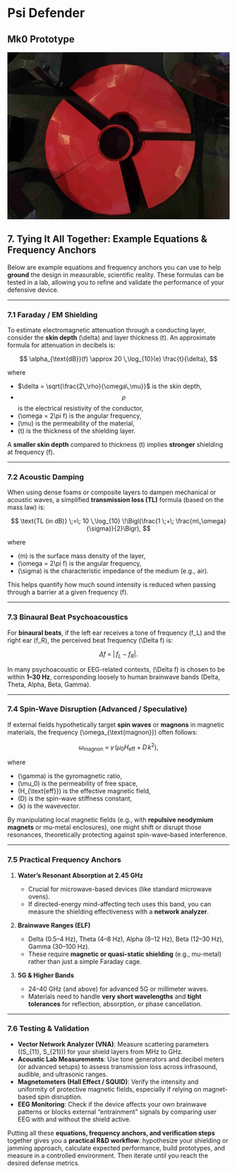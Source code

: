 # Psi Defender

## Mk0 Prototype
![banner_image](IMG_9328_resized.jpeg)

## 7. Tying It All Together: Example Equations & Frequency Anchors

Below are example equations and frequency anchors you can use to help **ground** the design in measurable, scientific reality. These formulas can be tested in a lab, allowing you to refine and validate the performance of your defensive device.

---

### 7.1 Faraday / EM Shielding

To estimate electromagnetic attenuation through a conducting layer, consider the **skin depth** \(\delta\) and layer thickness \(t\). An approximate formula for attenuation in decibels is:

$$
\alpha_{\text{dB}}(f) \approx 20 \,\log_{10}(e) \frac{t}{\delta},
$$

where

- $\delta = \sqrt{\frac{2\,\rho}{\omega\,\mu}}$ is the skin depth,
- $$\rho$$ is the electrical resistivity of the conductor,
- \(\omega = 2\pi f\) is the angular frequency,
- \(\mu\) is the permeability of the material,
- \(t\) is the thickness of the shielding layer.

A **smaller skin depth** compared to thickness \(t\) implies **stronger** shielding at frequency \(f\).

---

### 7.2 Acoustic Damping

When using dense foams or composite layers to dampen mechanical or acoustic waves, a simplified **transmission loss (TL)** formula (based on the mass law) is:

$$
\text{TL (in dB)} \;=\; 10 \,\log_{10} \!\Bigl(\frac{1 \;+\; \frac{m\,\omega}{\sigma}}{2}\Bigr),
$$

where

- \(m\) is the surface mass density of the layer,
- \(\omega = 2\pi f\) is the angular frequency,
- \(\sigma\) is the characteristic impedance of the medium (e.g., air).

This helps quantify how much sound intensity is reduced when passing through a barrier at a given frequency \(f\).

---

### 7.3 Binaural Beat Psychoacoustics

For **binaural beats**, if the left ear receives a tone of frequency \(f_L\) and the right ear \(f_R\), the perceived beat frequency \(\Delta f\) is:

$$
\Delta f \;=\; \bigl|\,f_L \;-\; f_R \bigr|.
$$

In many psychoacoustic or EEG-related contexts, \(\Delta f\) is chosen to be within **1–30 Hz**, corresponding loosely to human brainwave bands (Delta, Theta, Alpha, Beta, Gamma).

---

### 7.4 Spin-Wave Disruption (Advanced / Speculative)

If external fields hypothetically target **spin waves** or **magnons** in magnetic materials, the frequency \(\omega_{\text{magnon}}\) often follows:

$$
\omega_{\text{magnon}} \;=\; \gamma \,\bigl(\mu_0 H_{\text{eff}} \;+\; D\,k^2\bigr),
$$

where

- \(\gamma\) is the gyromagnetic ratio,
- \(\mu_0\) is the permeability of free space,
- \(H_{\text{eff}}\) is the effective magnetic field,
- \(D\) is the spin-wave stiffness constant,
- \(k\) is the wavevector.

By manipulating local magnetic fields (e.g., with **repulsive neodymium magnets** or mu-metal enclosures), one might shift or disrupt those resonances, theoretically protecting against spin-wave–based interference.

---

### 7.5 Practical Frequency Anchors

1. **Water’s Resonant Absorption at 2.45 GHz**  
   - Crucial for microwave-based devices (like standard microwave ovens).  
   - If directed-energy mind-affecting tech uses this band, you can measure the shielding effectiveness with a **network analyzer**.

2. **Brainwave Ranges (ELF)**  
   - Delta (0.5–4 Hz), Theta (4–8 Hz), Alpha (8–12 Hz), Beta (12–30 Hz), Gamma (30–100 Hz).  
   - These require **magnetic or quasi-static shielding** (e.g., mu-metal) rather than just a simple Faraday cage.

3. **5G & Higher Bands**  
   - 24–40 GHz (and above) for advanced 5G or millimeter waves.  
   - Materials need to handle **very short wavelengths** and **tight tolerances** for reflection, absorption, or phase cancellation.

---

### 7.6 Testing & Validation

- **Vector Network Analyzer (VNA)**: Measure scattering parameters \((S_{11}, S_{21})\) for your shield layers from MHz to GHz.  
- **Acoustic Lab Measurements**: Use tone generators and decibel meters (or advanced setups) to assess transmission loss across infrasound, audible, and ultrasonic ranges.  
- **Magnetometers (Hall Effect / SQUID)**: Verify the intensity and uniformity of protective magnetic fields, especially if relying on magnet-based spin disruption.  
- **EEG Monitoring**: Check if the device affects your own brainwave patterns or blocks external “entrainment” signals by comparing user EEG with and without the shield active.

Putting all these **equations, frequency anchors, and verification steps** together gives you a **practical R&D workflow**: hypothesize your shielding or jamming approach, calculate expected performance, build prototypes, and measure in a controlled environment. Then iterate until you reach the desired defense metrics.
